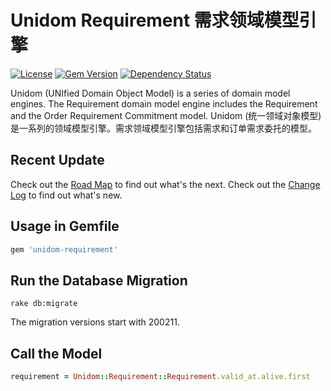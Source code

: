 # Unidom Requirement 需求领域模型引擎

[![License](https://img.shields.io/badge/license-MIT-green.svg)](http://opensource.org/licenses/MIT)
[![Gem Version](https://badge.fury.io/rb/unidom-requirement.svg)](https://badge.fury.io/rb/unidom-requirement)
[![Dependency Status](https://gemnasium.com/badges/github.com/topbitdu/unidom-requirement.svg)](https://gemnasium.com/github.com/topbitdu/unidom-requirement)

Unidom (UNIfied Domain Object Model) is a series of domain model engines. The Requirement domain model engine includes the Requirement and the Order Requirement Commitment model.
Unidom (统一领域对象模型)是一系列的领域模型引擎。需求领域模型引擎包括需求和订单需求委托的模型。



## Recent Update

Check out the [Road Map](ROADMAP.md) to find out what's the next.
Check out the [Change Log](CHANGELOG.md) to find out what's new.



## Usage in Gemfile

```ruby
gem 'unidom-requirement'
```



## Run the Database Migration

```shell
rake db:migrate
```
The migration versions start with 200211.



## Call the Model

```ruby
requirement = Unidom::Requirement::Requirement.valid_at.alive.first
```
